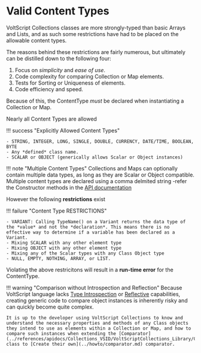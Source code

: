 # Valid Content Types 

VoltScript Collections classes are more strongly-typed than basic Arrays and Lists, and as such some restrictions have had to be placed on the allowable content types.  

The reasons behind these restrictions are fairly numerous, but ultimately can be distilled down to the following four:

1. Focus on *simplicity* and *ease of use*. 
1. Code complexity for comparing Collection or Map elements.
1. Tests for Sorting or Uniqueness of elements.
1. Code efficiency and speed. 

Because of this, the ContentType *must* be declared when instantiating a Collection or Map.

Nearly all Content Types are allowed

!!! success "Explicitly Allowed Content Types"

    - STRING, INTEGER, LONG, SINGLE, DOUBLE, CURRENCY, DATE/TIME, BOOLEAN, BYTE
    - Any *defined* class name.
    - SCALAR or OBJECT (generically allows Scalar or Object instances)

!!! note "Multiple Content Types" 
    Collections and Maps can optionally contain multiple data types, as long as they are Scalar or Object compatible.  
    Multiple content types are declared using a comma delmited string -refer the Constructor methods in the [API documentation](../references/apidocs/Collections_VSID/VoltScriptCollections_Library.html)

However the following **restrictions** exist

!!! failure "Content Type RESTRICTIONS"

    - VARIANT: Calling TypeName() on a Variant returns the data type of the *value* and not the *declaration*. This means there is no effective way to determine if a variable has been declared as a Variant.  
    - Mixing SCALAR with any other element type
    - Mixing OBJECT with any other element type 
    - Mixing any of the Scalar types with any Class Object type
    - NULL, EMPTY, NOTHING, ARRAY, or LIST. 

Violating the above restricitons will result in a **run-time error** for the ContentType. 

!!! warning "Comparison without Introspection and Reflection"
    Because VoltScript language lacks [Type Introspection](https://thecodeboss.dev/2016/02/programming-concepts-type-introspection-and-reflection) or [Reflective](https://en.wikipedia.org/wiki/Reflective_programming) capabilities, creating generic code to compare object instances is inherently risky and can quickly become quite complex.   

    It is up to the developer using VoltScript Collections to know and understand the necessary properties and methods of any Class objects they intend to use as elements within a Collection or Map, and how to compare such instances when extending the [Comparator](../references/apidocs/Collections_VSID/VoltScriptCollections_Library/Comparator_ObjectClass.html) class to [Create their own](../howto/comparator.md) comparator. 
